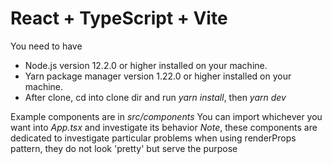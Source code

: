 # React + TypeScript + Vite

You need to have 
- Node.js version 12.2.0 or higher installed on your machine.
- Yarn package manager version 1.22.0 or higher installed on your machine.
- After clone, cd into clone dir and run _yarn install_, then _yarn dev_

Example components are in _src/components_
You can import whichever you want into _App.tsx_ and investigate its behavior
_Note_, these components are dedicated to investigate  particular problems 
when using renderProps pattern, they do not look 'pretty' but serve the purpose

